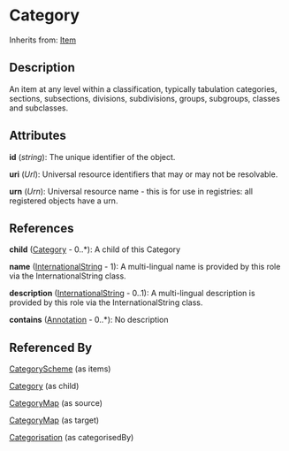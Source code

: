 
# Category

Inherits from: [Item](../Base/Item.md)



## Description

An item at any level within a classification, typically tabulation categories, sections, subsections, divisions, subdivisions, groups, subgroups, classes and subclasses.


## Attributes

**id** (*string*): The unique identifier of the object.

**uri** (*Url*): Universal resource identifiers that may or may not be resolvable.

**urn** (*Urn*): Universal resource name - this is for use in registries: all registered objects have a urn.



## References

**child** ([Category](Category.md) - 0..*): A child of this Category

**name** ([InternationalString](../Base/InternationalString.md) - 1): A multi-lingual name is provided by this role via the InternationalString class.

**description** ([InternationalString](../Base/InternationalString.md) - 0..1): A multi-lingual description is provided by this role via the InternationalString class.

**contains** ([Annotation](../Base/Annotation.md) - 0..*): No description



## Referenced By

[CategoryScheme](CategoryScheme.md) (as items)

[Category](Category.md) (as child)

[CategoryMap](../ItemSchemeMaps/CategoryMap.md) (as source)

[CategoryMap](../ItemSchemeMaps/CategoryMap.md) (as target)

[Categorisation](Categorisation.md) (as categorisedBy)


